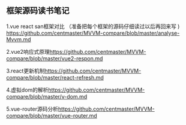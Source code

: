 ## 框架源码读书笔记



1.vue react san框架对比 （准备把每个框架的源码仔细读过以后再回来写 ) <https://github.com/centmaster/MVVM-compare/blob/master/analyse-Mvvm.md>

2.vue2响应式原理<https://github.com/centmaster/MVVM-compare/blob/master/vue2-respon.md>

3.react更新机制<https://github.com/centmaster/MVVM-compare/blob/master/react-refresh.md>

4.虚拟dom的解析<https://github.com/centmaster/MVVM-compare/blob/master/v-dom.md>

5.vue-router源码分析<https://github.com/centmaster/MVVM-compare/blob/master/vue-router.md>











